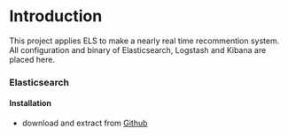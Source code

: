# Introduction

This project applies ELS to make a nearly real time recommention system.   
All configuration and binary of Elasticsearch, Logstash and Kibana are placed here.

### Elasticsearch
#### Installation
* download and extract from [Github](https://github.com/VenRaaS/elk.git)
